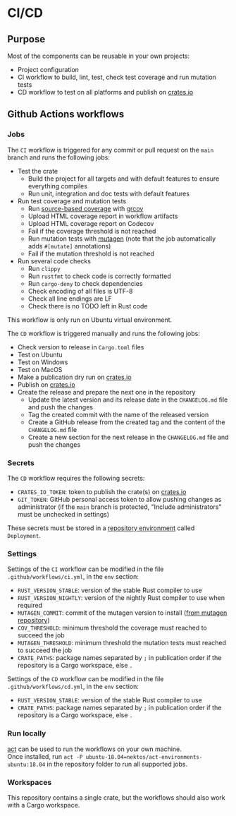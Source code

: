 # CI/CD

## Purpose

Most of the components can be reusable in your own projects:
- Project configuration
- CI workflow to build, lint, test, check test coverage and run mutation tests
- CD workflow to test on all platforms and publish on [crates.io](https://crates.io)

## Github Actions workflows

### Jobs

The `CI` workflow is triggered for any commit or pull request on the `main` branch and runs the following jobs:
- Test the crate
    - Build the project for all targets and with default features to ensure everything compiles
    - Run unit, integration and doc tests with default features
- Run test coverage and mutation tests
    - Run [source-based coverage](https://marco-c.github.io/2020/11/24/rust-source-based-code-coverage.html) with [grcov](https://github.com/mozilla/grcov)
    - Upload HTML coverage report in workflow artifacts
    - Upload HTML coverage report on Codecov
    - Fail if the coverage threshold is not reached
    - Run mutation tests with [mutagen](https://github.com/llogiq/mutagen) (note that the job automatically adds `#[mutate]` annotations)
    - Fail if the mutation threshold is not reached
- Run several code checks
    - Run `clippy`
    - Run `rustfmt` to check code is correctly formatted
    - Run `cargo-deny` to check dependencies
    - Check encoding of all files is UTF-8
    - Check all line endings are LF
    - Check there is no TODO left in Rust code

This workflow is only run on Ubuntu virtual environment.

The `CD` workflow is triggered manually and runs the following jobs:
- Check version to release in `Cargo.toml` files
- Test on Ubuntu
- Test on Windows
- Test on MacOS
- Make a publication dry run on [crates.io](https://crates.io)
- Publish on [crates.io](https://crates.io)
- Create the release and prepare the next one in the repository
    - Update the latest version and its release date in the `CHANGELOG.md` file and push the changes
    - Tag the created commit with the name of the released version
    - Create a GitHub release from the created tag and the content of the `CHANGELOG.md` file
    - Create a new section for the next release in the `CHANGELOG.md` file and push the changes

### Secrets

The `CD` workflow requires the following secrets:
- `CRATES_IO_TOKEN`: token to publish the crate(s) on [crates.io](https://crates.io)
- `GIT_TOKEN`: GitHub personal access token to allow pushing changes as administrator (if the `main` branch is protected, "Include administrators" must be unchecked in settings)

These secrets must be stored in a [repository environment](https://docs.github.com/en/actions/reference/environments) called `Deployment`.

### Settings

Settings of the `CI` workflow can be modified in the file `.github/workflows/ci.yml`, in the `env` section:
- `RUST_VERSION_STABLE`: version of the stable Rust compiler to use
- `RUST_VERSION_NIGHTLY`: version of the nightly Rust compiler to use when required
- `MUTAGEN_COMMIT`: commit of the mutagen version to install ([from mutagen repository](https://github.com/llogiq/mutagen))
- `COV_THRESHOLD`: minimum threshold the coverage must reached to succeed the job
- `MUTAGEN_THRESHOLD`: minimum threshold the mutation tests must reached to succeed the job
- `CRATE_PATHS`: package names separated by `;` in publication order if the repository is a Cargo workspace, else `.`

Settings of the `CD` workflow can be modified in the file `.github/workflows/cd.yml`, in the `env` section:
- `RUST_VERSION_STABLE`: version of the stable Rust compiler to use
- `CRATE_PATHS`: package names separated by `;` in publication order if the repository is a Cargo workspace, else `.`

### Run locally

[act](https://github.com/nektos/act) can be used to run the workflows on your own machine.<br>
Once installed, run `act -P ubuntu-18.04=nektos/act-environments-ubuntu:18.04` in the repository folder to run all supported jobs.

### Workspaces

This repository contains a single crate, but the workflows should also work with a Cargo workspace.

